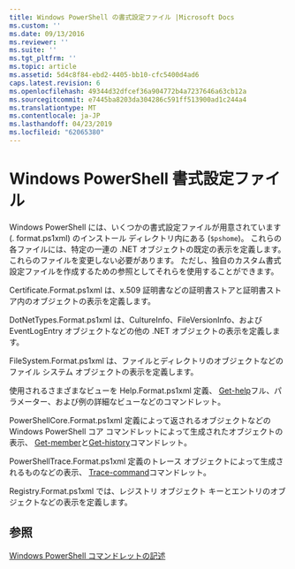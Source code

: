 ```yaml
---
title: Windows PowerShell の書式設定ファイル |Microsoft Docs
ms.custom: ''
ms.date: 09/13/2016
ms.reviewer: ''
ms.suite: ''
ms.tgt_pltfrm: ''
ms.topic: article
ms.assetid: 5d4c8f84-ebd2-4405-bb10-cfc5400d4ad6
caps.latest.revision: 6
ms.openlocfilehash: 49344d32dfcef36a904772b4a7237646a63cb12a
ms.sourcegitcommit: e7445ba8203da304286c591ff513900ad1c244a4
ms.translationtype: MT
ms.contentlocale: ja-JP
ms.lasthandoff: 04/23/2019
ms.locfileid: "62065380"
---
```

# <a name="windows-powershell-formatting-files"></a>Windows PowerShell 書式設定ファイル

Windows PowerShell には、いくつかの書式設定ファイルが用意されています (. format.ps1xml) のインストール ディレクトリ内にある (`$pshome`)。 これらの各ファイルには、特定の一連の .NET オブジェクトの既定の表示を定義します。 これらのファイルを変更しない必要があります。 ただし、独自のカスタム書式設定ファイルを作成するための参照としてそれらを使用することができます。

Certificate.Format.ps1xml は、x.509 証明書などの証明書ストアと証明書ストア内のオブジェクトの表示を定義します。

DotNetTypes.Format.ps1xml は、CultureInfo、FileVersionInfo、および EventLogEntry オブジェクトなどの他の .NET オブジェクトの表示を定義します。

FileSystem.Format.ps1xml は、ファイルとディレクトリのオブジェクトなどのファイル システム オブジェクトの表示を定義します。

使用されるさまざまなビューを Help.Format.ps1xml 定義、 [Get-help](/powershell/module/Microsoft.PowerShell.Core/Get-Help)フル、パラメーター、および例の詳細なビューなどのコマンドレット。

PowerShellCore.Format.ps1xml 定義によって返されるオブジェクトなどの Windows PowerShell コア コマンドレットによって生成されたオブジェクトの表示、 [Get-member](/powershell/module/Microsoft.PowerShell.Utility/Get-Member)と[Get-history](/powershell/module/Microsoft.PowerShell.Core/Get-History)コマンドレット。

PowerShellTrace.Format.ps1xml 定義のトレース オブジェクトによって生成されるものなどの表示、 [Trace-command](/powershell/module/Microsoft.PowerShell.Utility/Trace-Command)コマンドレット。

Registry.Format.ps1xml では、レジストリ オブジェクト キーとエントリのオブジェクトなどの表示を定義します。

## <a name="see-also"></a>参照

[Windows PowerShell コマンドレットの記述](../cmdlet/writing-a-windows-powershell-cmdlet.md)
